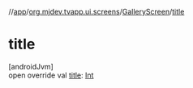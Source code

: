 //[app](../../../index.md)/[org.mjdev.tvapp.ui.screens](../index.md)/[GalleryScreen](index.md)/[title](title.md)

# title

[androidJvm]\
open override val [title](title.md): [Int](https://kotlinlang.org/api/latest/jvm/stdlib/kotlin/-int/index.html)
